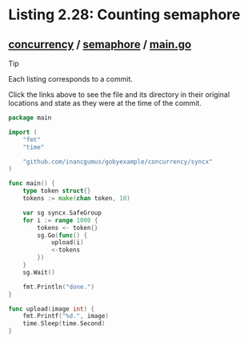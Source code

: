 # Listing 2.28: Counting semaphore

## [concurrency](https://github.com/inancgumus/gobyexample/blob/1c02df8e92f626e33a4101ea9e7fa7edc9f98d10/concurrency) / [semaphore](https://github.com/inancgumus/gobyexample/blob/1c02df8e92f626e33a4101ea9e7fa7edc9f98d10/concurrency/semaphore) / [main.go](https://github.com/inancgumus/gobyexample/blob/1c02df8e92f626e33a4101ea9e7fa7edc9f98d10/concurrency/semaphore/main.go)

> [!TIP]
> Each listing corresponds to a commit.
>
> Click the links above to see the file and its directory in their original locations and state as they were at the time of the commit.

```go
package main

import (
	"fmt"
	"time"

	"github.com/inancgumus/gobyexample/concurrency/syncx"
)

func main() {
	type token struct{}
	tokens := make(chan token, 10)

	var sg syncx.SafeGroup
	for i := range 1000 {
		tokens <- token{}
		sg.Go(func() {
			upload(i)
			<-tokens
		})
	}
	sg.Wait()

	fmt.Println("done.")
}

func upload(image int) {
	fmt.Printf("%d.", image)
	time.Sleep(time.Second)
}
```

